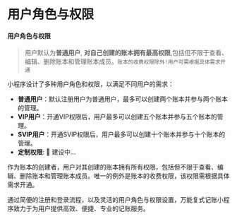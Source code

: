 # 用户角色与权限

#### 用户角色与权限

> 用户默认为**普通用户**, **对自己创建的账本拥有最高权限**,包括但不限于查看、编辑、删除账本和管理账本成员。`账本的收费权限除外!用户可需根据具体需求开通`

小程序设计了多种用户角色和权限，以满足不同用户的需求：

- **普通用户**：默认注册用户为普通用户，最多可以创建两个账本并参与两个账本的管理。
- **VIP用户**：开通VIP权限后，用户最多可以创建五个账本并参与五个账本的管理。
- **SVIP用户**：开通SVIP权限后，用户最多可以创建十个账本并参与十个账本的管理。
- **定制权限**: 🚧 建设中...

作为账本的创建者，用户对其创建的账本拥有所有权限，包括但不限于查看、编辑、删除账本和管理账本成员。唯一的例外是账本的收费权限，该权限需根据具体需求开通。

通过简便的注册和登录流程，以及灵活的用户角色与权限设置，万能复式记账小程序致力于为用户提供高效、便捷、专业的记账服务。
